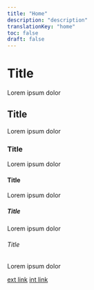 ```yaml
---
title: "Home"
description: "description"
translationKey: "home"
toc: false
draft: false
---
```


# Title
Lorem ipsum dolor

## Title
Lorem ipsum dolor

### Title
Lorem ipsum dolor

#### Title
Lorem ipsum dolor

##### Title
Lorem ipsum dolor

###### Title
Lorem ipsum dolor

[ext link](https://google.com)
[int link](about)
